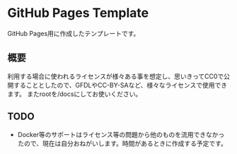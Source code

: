# GitHub Pages Template
 GitHub Pages用に作成したテンプレートです。
## 概要
 利用する場合に使われるライセンスが様々ある事を想定し、思いきってCC0で公開することとしたので、GFDLやCC-BY-SAなど、様々なライセンスで使用できます。
 またrootを/docsにしてお使いください。
## TODO
- Docker等のサポートはライセンス等の問題から他のものを流用できなかったので、現在は自分おねがいします。時間があるときに作成する予定です。